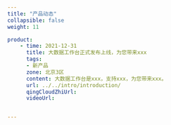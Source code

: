 ```yaml
---
title: "产品动态"
collapsible: false
weight: 11

product:
    - time: 2021-12-31
      title: 大数据工作台正式发布上线，为您带来xxx
      tags: 
      - 新产品
      zone: 北京3区
      content: 大数据工作台是xxx，支持xxx，为您带来xxx。
      url: ../../intro/introduction/
      qingCloudZhiUrl:
      videoUrl:


---
```


<!-- 设置上述参数可生成产品动态页  -->
